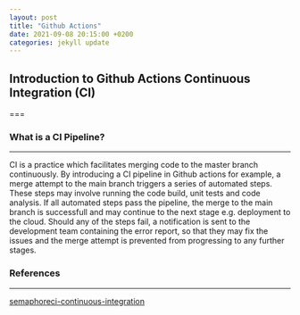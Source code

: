 ```yaml
---
layout: post
title: "Github Actions"
date: 2021-09-08 20:15:00 +0200
categories: jekyll update
---
```


## Introduction to Github Actions Continuous Integration (CI)

===

### What is a CI Pipeline?

---

CI is a practice which facilitates merging code to the master branch continuously. By introducing a CI pipeline in Github actions for example, a merge attempt to the main branch triggers a series of automated steps. These steps may involve running the code build, unit tests and code analysis. If all automated steps pass the pipeline, the merge to the main branch is successfull and may continue to the next stage e.g. deployment to the cloud. Should any of the steps fail, a notification is sent to the development team containing the error report, so that they may fix the issues and the merge attempt is prevented from progressing to any further stages.

### References

---

[semaphoreci-continuous-integration](https://semaphoreci.com/continuous-integration)
